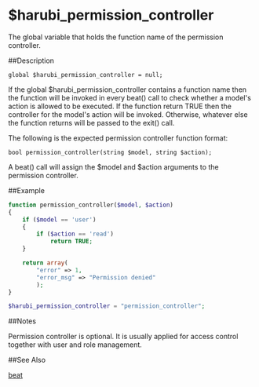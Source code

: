 $harubi_permission_controller
=============================

The global variable that holds the function name of the permission controller.

##Description

```
global $harubi_permission_controller = null;
```

If the global $harubi_permission_controller contains a function name then the function will be invoked in every beat() call to check whether a model's action is allowed to be executed. If the function return TRUE then the controller for the model's action will be invoked. Otherwise, whatever else the function returns will be passed to the exit() call.

The following is the expected permission controller function format:

```
bool permission_controller(string $model, string $action);
```

A beat() call will assign the $model and $action arguments to the permission controller.


##Example

```php
function permission_controller($model, $action)
{
	if ($model == 'user')
	{
		if ($action == 'read')
			return TRUE;
	}

	return array(
		"error" => 1,
		"error_msg" => "Permission denied"
		);
}

$harubi_permission_controller = "permission_controller";
```

##Notes

Permission controller is optional. It is usually applied for access control together with user and role management. 

##See Also

[beat](beat.md)
